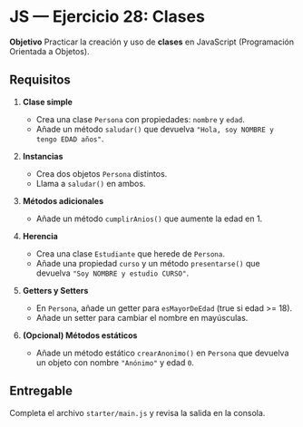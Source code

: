 # JS — Ejercicio 28: Clases

**Objetivo**
Practicar la creación y uso de **clases** en JavaScript (Programación Orientada a Objetos).

## Requisitos

1. **Clase simple**

   - Crea una clase `Persona` con propiedades: `nombre` y `edad`.
   - Añade un método `saludar()` que devuelva `"Hola, soy NOMBRE y tengo EDAD años"`.

2. **Instancias**

   - Crea dos objetos `Persona` distintos.
   - Llama a `saludar()` en ambos.

3. **Métodos adicionales**

   - Añade un método `cumplirAnios()` que aumente la edad en 1.

4. **Herencia**

   - Crea una clase `Estudiante` que herede de `Persona`.
   - Añade una propiedad `curso` y un método `presentarse()` que devuelva `"Soy NOMBRE y estudio CURSO"`.

5. **Getters y Setters**

   - En `Persona`, añade un getter para `esMayorDeEdad` (true si edad >= 18).
   - Añade un setter para cambiar el nombre en mayúsculas.

6. **(Opcional) Métodos estáticos**
   - Añade un método estático `crearAnonimo()` en `Persona` que devuelva un objeto con nombre `"Anónimo"` y edad `0`.

## Entregable

Completa el archivo `starter/main.js` y revisa la salida en la consola.
